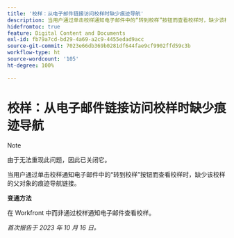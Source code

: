 ```yaml
---
title: '校样：从电子邮件链接访问校样时缺少痕迹导航'
description: 当用户通过单击校样通知电子邮件中的“转到校样”按钮而查看校样时，缺少该校样的父对象的痕迹导航链接。
hidefromtoc: true
feature: Digital Content and Documents
exl-id: fb79a7cd-bd29-4a69-a2c9-4455edad9acc
source-git-commit: 7023e66db369b0281df644fae9cf9902ffd59c3b
workflow-type: ht
source-wordcount: '105'
ht-degree: 100%

---
```


# 校样：从电子邮件链接访问校样时缺少痕迹导航

>[!NOTE]
>
>由于无法重现此问题，因此已关闭它。

当用户通过单击校样通知电子邮件中的“转到校样”按钮而查看校样时，缺少该校样的父对象的痕迹导航链接。

**变通方法**

在 Workfront 中而非通过校样通知电子邮件查看校样。

_首次报告于 2023 年 10 月 16 日。_

